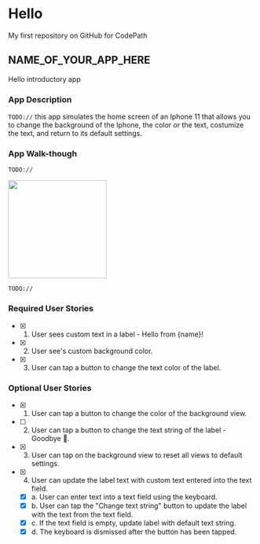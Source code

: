 # Hello
My first repository on GitHub for CodePath

## NAME_OF_YOUR_APP_HERE
Hello introductory app

### App Description
`TODO://` this app simulates the home screen of an Iphone 11 that allows you to change the background of the Iphone, the color or the text, costumize the text, and return to its default settings.

### App Walk-though
`TODO://` 

<img src="http://g.recordit.co/b7U4lgE7EM.gif" width=200><br>

`TODO://`

### Required User Stories
- [X] 1. User sees custom text in a label - Hello from {name}!
- [X] 2. User see's custom background color.
- [X] 3. User can tap a button to change the text color of the label.

### Optional User Stories
- [X] 1. User can tap a button to change the color of the background view.
- [ ] 2. User can tap a button to change the text string of the label - Goodbye 👋.
- [X] 3. User can tap on the background view to reset all views to default settings.
- [X] 4. User can update the label text with custom text entered into the text field.
   - [X] a. User can enter text into a text field using the keyboard.
   - [X] b. User can tap the "Change text string" button to update the label with the text from the text field.
   - [X] c. If the text field is empty, update label with default text string.
   - [X] d. The keyboard is dismissed after the button has been tapped.
